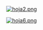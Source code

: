 
[![hoja2.png](https://i.postimg.cc/hP0MfL1q/hoja2.png)](https://postimg.cc/D881NbNC)

[![hoja6.png](https://i.postimg.cc/SKTw87y5/hoja6.png)](https://postimg.cc/sBW6CWG9)
